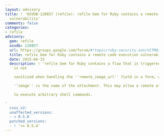 ```yaml
---
layout: advisory
title: ! 'OSVDB-120857 (refile): refile Gem for Ruby contains a remote code execution
  vulnerability'
comments: false
categories:
- refile
advisory:
  gem: refile
  osvdb: 120857
  url: https://groups.google.com/forum/#!topic/ruby-security-ann/VIfMO2LvzNs
  title: refile Gem for Ruby contains a remote code execution vulnerability
  date: 2015-04-15
  description: ! 'refile Gem for Ruby contains a flaw that is triggered when input
    is not

    sanitized when handling the ''remote_image_url'' field in a form, where

    ''image'' is the name of the attachment. This may allow a remote attacker

    to execute arbitrary shell commands.

'
  cvss_v2: 
  unaffected_versions:
  - < 0.5.0
  patched_versions:
  - ! '>= 0.5.4'
---
```

